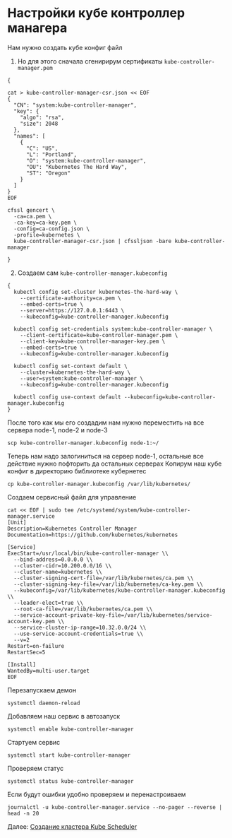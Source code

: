 # Настройки кубе контроллер манагера

Нам нужно создать кубе конфиг файл
1. Но для этого сначала сгенирирум сертификаты `kube-controller-manager.pem`
~~~
{

cat > kube-controller-manager-csr.json << EOF
{
  "CN": "system:kube-controller-manager",
  "key": {
    "algo": "rsa",
    "size": 2048
  },
  "names": [
    {
      "C": "US",
      "L": "Portland",
      "O": "system:kube-controller-manager",
      "OU": "Kubernetes The Hard Way",
      "ST": "Oregon"
    }
  ]
}
EOF

cfssl gencert \
  -ca=ca.pem \
  -ca-key=ca-key.pem \
  -config=ca-config.json \
  -profile=kubernetes \
  kube-controller-manager-csr.json | cfssljson -bare kube-controller-manager

}
~~~
2. Создаем сам `kube-controller-manager.kubeconfig`
~~~
{
  kubectl config set-cluster kubernetes-the-hard-way \
    --certificate-authority=ca.pem \
    --embed-certs=true \
    --server=https://127.0.0.1:6443 \
    --kubeconfig=kube-controller-manager.kubeconfig

  kubectl config set-credentials system:kube-controller-manager \
    --client-certificate=kube-controller-manager.pem \
    --client-key=kube-controller-manager-key.pem \
    --embed-certs=true \
    --kubeconfig=kube-controller-manager.kubeconfig

  kubectl config set-context default \
    --cluster=kubernetes-the-hard-way \
    --user=system:kube-controller-manager \
    --kubeconfig=kube-controller-manager.kubeconfig

  kubectl config use-context default --kubeconfig=kube-controller-manager.kubeconfig
}
~~~
После того как мы его создадим нам нужно переместить на все сервера node-1, node-2 и node-3
~~~
scp kube-controller-manager.kubeconfig node-1:~/
~~~
Теперь нам надо залогиниться на сервер node-1, остальные все действие нужно пофторить да остальных серверах
Копирум наш кубе конфиг в директорию библиотеке кубернетес
~~~
cp kube-controller-manager.kubeconfig /var/lib/kubernetes/
~~~
Создаем сервисный файл для управление
~~~
cat << EOF | sudo tee /etc/systemd/system/kube-controller-manager.service
[Unit]
Description=Kubernetes Controller Manager
Documentation=https://github.com/kubernetes/kubernetes

[Service]
ExecStart=/usr/local/bin/kube-controller-manager \\
  --bind-address=0.0.0.0 \\
  --cluster-cidr=10.200.0.0/16 \\
  --cluster-name=kubernetes \\
  --cluster-signing-cert-file=/var/lib/kubernetes/ca.pem \\
  --cluster-signing-key-file=/var/lib/kubernetes/ca-key.pem \\
  --kubeconfig=/var/lib/kubernetes/kube-controller-manager.kubeconfig \\
  --leader-elect=true \\
  --root-ca-file=/var/lib/kubernetes/ca.pem \\
  --service-account-private-key-file=/var/lib/kubernetes/service-account-key.pem \\
  --service-cluster-ip-range=10.32.0.0/24 \\
  --use-service-account-credentials=true \\
  --v=2
Restart=on-failure
RestartSec=5

[Install]
WantedBy=multi-user.target
EOF
~~~
Перезапускаем демон
~~~
systemctl daemon-reload
~~~
Добавляем наш сервис в автозапуск
~~~
systemctl enable kube-controller-manager
~~~
Стартуем сервис
~~~
systemctl start kube-controller-manager
~~~
Проверяем статус
~~~
systemctl status kube-controller-manager
~~~
Если будут ошибки удобно проверяем и перенастроиваем
~~~
journalctl -u kube-controller-manager.service --no-pager --reverse | head -n 20
~~~

Далее: [Создание кластера Kube Scheduler](07-kube-scheduler.md)
